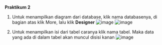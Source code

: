 **Praktikum 2**

1. Untuk menampilkan diagram dari database, klik nama databasenya, di bagian atas klik More, lalu klik **Designer**
   ![image](https://github.com/rafaxputra/learn_myphpadmin/assets/75997309/cc51ce31-bd5d-40b3-a39c-1f5c654cd993)
   ![image](https://github.com/rafaxputra/learn_myphpadmin/assets/75997309/c6e458d1-4a7b-4192-80d6-0e751abe7021)

2. Untuk menampilkan isi dari tabel caranya klik nama tabel. Maka data yang ada di dalam tabel akan muncul disisi kanan
   ![image](https://github.com/rafaxputra/learn_myphpadmin/assets/75997309/825be89a-e21d-43c4-b348-3026c68a809c)

